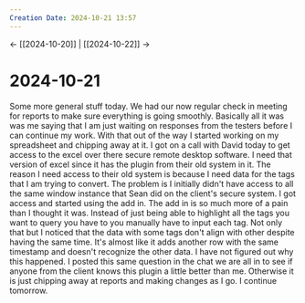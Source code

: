 ```yaml
---
Creation Date: 2024-10-21 13:57
---
```


<- [[2024-10-20]] | [[2024-10-22]]  ->

# 2024-10-21
Some more general stuff today. We had our now regular check in meeting for reports to make sure everything is going smoothly. Basically all it was was me saying that I am just waiting on responses from the testers before I can continue my work. With that out of the way I started working on my spreadsheet and chipping away at it. I got on a call with David today to get access to the excel over there secure remote desktop software. I need that version of excel since it has the plugin from their old system in it. The reason I need access to their old system is because I need data for the tags that I am trying to convert. The problem is I initially didn't have access to all the same window instance that Sean did on the client's secure system. I got access and started using the add in. The add in is so much more of a pain than I thought it was. Instead of just being able to highlight all the tags you want to query you have to you manually have to input each tag. Not only that but I noticed that the data with some tags don't align with other despite having the same time. It's almost like it adds another row with the same timestamp and doesn't recognize the other data. I have not figured out why this happened. I posted this same question in the chat we are all in to see if anyone from the client knows this plugin a little better than me. Otherwise it is just chipping away at reports and making changes as I go. I continue tomorrow.